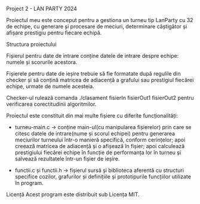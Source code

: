 Project 2 - LAN PARTY 2024

Proiectul meu este conceput pentru a gestiona un turneu tip LanParty cu 32 de echipe, cu generare și procesare de meciuri, determinare câștigător și afișare prestigiu pentru fiecare echipă.

Structura proiectului

Fișierul pentru date de intrare conține datele de intrare despre echipe: numele și scorurile acestora.

Fișierele pentru date de ieșire trebuie să fie formatate după regulile din checker și să conțină matricea de adiacență a grafului sau prestigiul fiecărei echipe, urmate de numele acesteia. 

Checker-ul rulează comanda ./clasament fisierIn fisierOut1 fisierOut2 pentru verificarea corectitudinii algoritmilor.

Proiectul este constituit din mai multe fișiere cu diferite funcționalități:
- turneu-main.c -> conține main-ul(cu manipularea fișierelor) prin care se citesc datele de intrare(nume și scorul echipei) pentru generarea meciurilor turneului într-o manieră specifică, conform cerințelor; apoi creează matricea de adiacență și o afișează în fișier; apoi calculează prestigiului fiecărei echipe în funcție de performanța lor în turneu și salvează rezultatele într-un fișier de ieșire.
  
- functii.c și functii.h -> fișierul sursă și biblioteca aferentă cu structuri specifice cozilor, grafurilor și definițiile și prototipurile funcțiilor utilizate în program.

Licență
Acest program este distribuit sub Licența MIT.
